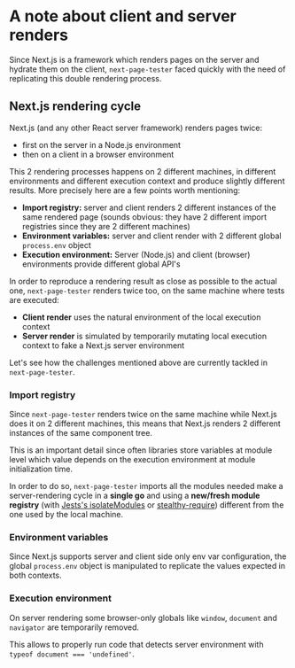 # A note about client and server renders

Since Next.js is a framework which renders pages on the server and hydrate them on the client, `next-page-tester` faced quickly with the need of replicating this double rendering process.

## Next.js rendering cycle

Next.js (and any other React server framework) renders pages twice:

- first on the server in a Node.js environment
- then on a client in a browser environment

This 2 rendering processes happens on 2 different machines, in different environments and different execution context and produce slightly different results. More precisely here are a few points worth mentioning:

- **Import registry:** server and client renders 2 different instances of the same rendered page (sounds obvious: they have 2 different import registries since they are 2 different machines)
- **Environment variables:** server and client render with 2 different global `process.env` object
- **Execution environment:** Server (Node.js) and client (browser) environments provide different global API's

In order to reproduce a rendering result as close as possible to the actual one, `next-page-tester` renders twice too, on the same machine where tests are executed:

- **Client render** uses the natural environment of the local execution context
- **Server render** is simulated by temporarily mutating local execution context to fake a Next.js server environment

Let's see how the challenges mentioned above are currently tackled in `next-page-tester`.

### Import registry

Since `next-page-tester` renders twice on the same machine while Next.js does it on 2 different machines, this means that Next.js renders 2 different instances of the same component tree.

This is an important detail since often libraries store variables at module level which value depends on the execution environment at module initialization time.

In order to do so, `next-page-tester` imports all the modules needed make a server-rendering cycle in a **single go** and using a **new/fresh module registry** (with [Jests's isolateModules](https://jestjs.io/docs/jest-object#jestisolatemodulesfn) or [stealthy-require](https://github.com/analog-nico/stealthy-require)) different from the one used by the local machine.

### Environment variables

Since Next.js supports server and client side only env var configuration, the global `process.env` object is manipulated to replicate the values expected in both contexts.

### Execution environment

On server rendering some browser-only globals like `window`, `document` and `navigator` are temporarily removed.

This allows to properly run code that detects server environment with `typeof document === 'undefined'`.
